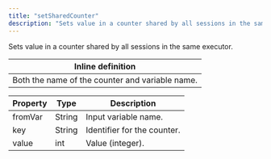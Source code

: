 ```yaml
---
title: "setSharedCounter"
description: "Sets value in a counter shared by all sessions in the same executor."
---
```

Sets value in a counter shared by all sessions in the same executor.

| Inline definition |
| -------- |
| Both the name of the counter and variable name. |


| Property | Type | Description |
| ------- | ------- | -------- |
| fromVar | String | Input variable name. |
| key | String | Identifier for the counter. |
| value | int | Value (integer). |

